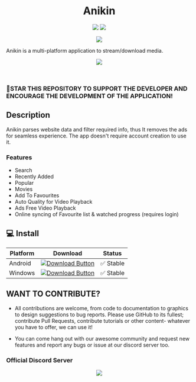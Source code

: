 <h1 align="center">
   Anikin
</h1>

<p align="center">
   <a href="https://discord.com/invite/nZj46N5a"><img src="https://img.shields.io/badge/Discord-7289DA?style=for-the-badge&logo=discord&logoColor=white"></a>
   <a href="https://github.com/jerry08/Anikin/releases"><img src="https://img.shields.io/github/downloads/jerry08/Anikin/total?color=%233DDC84&logo=android&logoColor=%23fff&style=for-the-badge"></a>
</p>

<p align="center"><a href="https://github.com/jerry08/Anikin/releases"><img src="/.assets/download.png"></a></p>

Anikin is a multi-platform application to stream/download media. 

<p align="center">
	<a href="https://www.buymeacoffee.com/jerry08"><img src="https://img.buymeacoffee.com/button-api/?text=Buy me a coffee&emoji=&slug=jerry08&button_colour=FFDD00&font_colour=000000&font_family=Poppins&outline_colour=000000&coffee_colour=ffffff" /></a>
</p>

<br>

### 🌟STAR THIS REPOSITORY TO SUPPORT THE DEVELOPER AND ENCOURAGE THE DEVELOPMENT OF THE APPLICATION!

## Description

Anikin parses website data and filter required info, thus It removes the ads for seamless experience. The app doesn't require account creation to use it.

### Features

* Search
* Recently Added
* Popular
* Movies
* Add To Favourites
* Auto Quality for Video Playback
* Ads Free Video Playback
* Online syncing of Favourite list & watched progress (requires login)

## 💻 Install 

| Platform | Download | Status |
|----------|----------|--------|
| Android    |[![Download Button](https://img.shields.io/github/v/release/jerry08/Anikin?color=7885FF&label=Android-Apk&logo=android&style=for-the-badge)](https://github.com/jerry08/Anikin/releases/download/v2.0.2/Anikin-v2.0.2.apk)| ✅ Stable |
| Windows    |[![Download Button](https://img.shields.io/github/v/release/jerry08/Anikin?color=00A8E8&label=Windows-Apk&logo=windows&style=for-the-badge)](https://github.com/jerry08/Anikin/releases/download/v2.0.2/Anikin-windows-v2.0.2.zip)| ✅ Stable |

## WANT TO CONTRIBUTE?

- All contributions are welcome, from code to documentation to graphics to design suggestions to bug reports. Please use GitHub to its fullest; contribute Pull Requests, contribute tutorials or other content- whatever you have to offer, we can use it!

- You can come hang out with our awesome community and request new features and report any bugs or issue at our discord server too.

### Official Discord Server

<p align="center">
 <a href="https://discord.com/invite/nZj46N5a">
  <img src="https://invidget.switchblade.xyz/mhxsSMy2Nf">
 </a>
</p>

